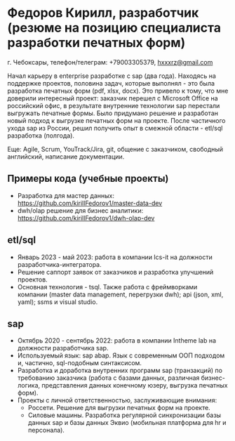 # Федоров Кирилл, разработчик (резюме на позицию специалиста разработки печатных форм)
г. Чебоксары, телефон/телеграм: +79003305379, hxxxrz@gmail.com

Начал карьеру в enterprise разработке с sap (два года). Находясь на поддержке проектов, половина задач, которые выполнял - это была разработка печатных форм (pdf, xlsx, docx). Это привело к тому, что мне доверили интересный проект: заказчик перешел с Microsoft Office на российский офис, в результате внутренние технологии sap перестали выгружать печатные формы. Было придумано решение и разработан новый подход к выгрузке печатных форм на проекте.
После частичного ухода sap из России, решил получить опыт в смежной области - etl/sql разработка (полгода).

Еще: Agile, Scrum, YouTrack/Jira, git, общение с заказчиком, свободный английский, написание документации.

## Примеры кода (учебные проекты)
- Разработка для мастер данных: https://github.com/kirillFedorov1/master-data-dev
- dwh/olap решение для бизнес аналитики: https://github.com/kirillFedorov1/dwh-olap-dev

## etl/sql
- Январь 2023 - май 2023: работа в компании Ics-it на должности разработчика-интегратора.
- Решение саппорт заявок от заказчиков и разработка улучшений проектов.
- Основная технология - tsql. Также работа с фреймворками компании (master data management, перегрузки dwh); api (json, xml, yaml); ssms и visual studio.

## sap
- Октябрь 2020 - сентябрь 2022: работа в компании Intheme lab на должности разработчика sap.
- Используемый язык: sap abap. Язык с современным ООП подходом и, частично, sql-подобным синтаксисом.
- Разработка и доработка внутренних программ sap (транзакций) по требованию заказчика (работа с базами данных, различная бизнес-логика, представления данных конечному юзеру, выгрузка печатных форм).
- Проекты с личной ответственностью, заслуживающие внимания:
	- Россети. Решение для выгрузки печатных форм на проекте.
	- Силовые машины. Разработка регулярной синхронизации базы данных sap и базы данных Эквио (мобильная платформа для hr и персонала).
